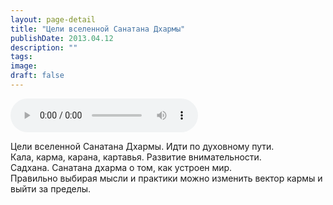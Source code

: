 ```yaml
---
layout: page-detail
title: "Цели вселенной Санатана Дхармы"
publishDate: 2013.04.12
description: ""
tags:
image:
draft: false
---
```


<audio title="2013.04.12 - Цели вселенной Санатана Дхармы.mp3" src="/upload/iblock/9aa/9aa5ceaa499c8a7b7b35f0718f00b9d3.mp3" controls=""></audio>

 Цели вселенной Санатана Дхармы. Идти по духовному пути.   
Кала, карма, карана, картавья. Развитие внимательности.   
Садхана. Санатана дхарма о том, как устроен мир.  
Правильно выбирая мысли и практики можно изменить вектор кармы и выйти за пределы. 

  
